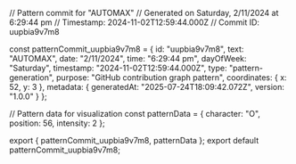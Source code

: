 // Pattern commit for "AUTOMAX"
// Generated on Saturday, 2/11/2024 at 6:29:44 pm
// Timestamp: 2024-11-02T12:59:44.000Z
// Commit ID: uupbia9v7m8

const patternCommit_uupbia9v7m8 = {
  id: "uupbia9v7m8",
  text: "AUTOMAX",
  date: "2/11/2024",
  time: "6:29:44 pm",
  dayOfWeek: "Saturday",
  timestamp: "2024-11-02T12:59:44.000Z",
  type: "pattern-generation",
  purpose: "GitHub contribution graph pattern",
  coordinates: {
    x: 52,
    y: 3
  },
  metadata: {
    generatedAt: "2025-07-24T18:09:42.072Z",
    version: "1.0.0"
  }
};

// Pattern data for visualization
const patternData = {
  character: "O",
  position: 56,
  intensity: 2
};

export { patternCommit_uupbia9v7m8, patternData };
export default patternCommit_uupbia9v7m8;
